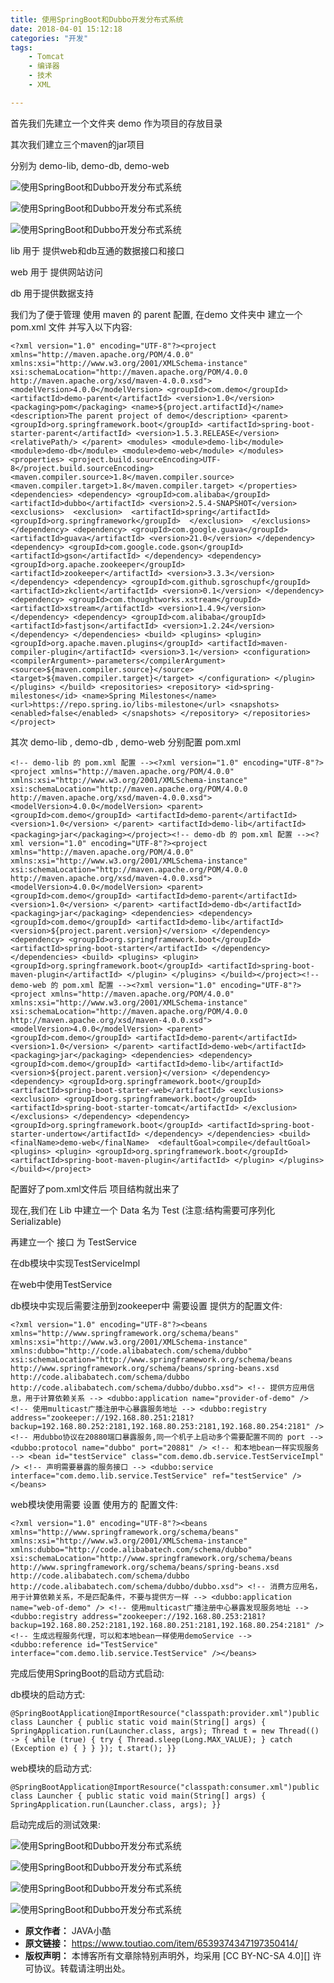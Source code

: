 ```yaml
---
title: 使用SpringBoot和Dubbo开发分布式系统
date: 2018-04-01 15:12:18
categories: "开发"
tags:
	- Tomcat
	- 编译器
	- 技术
	- XML

---
```


首先我们先建立一个文件夹 demo 作为项目的存放目录

其次我们建立三个maven的jar项目

分别为 demo-lib, demo-db, demo-web

![使用SpringBoot和Dubbo开发分布式系统][SpringBoot_Dubbo]

![使用SpringBoot和Dubbo开发分布式系统][SpringBoot_Dubbo 1]

![使用SpringBoot和Dubbo开发分布式系统][SpringBoot_Dubbo 2]

lib 用于 提供web和db互通的数据接口和接口

web 用于 提供网站访问

db 用于提供数据支持

我们为了便于管理 使用 maven 的 parent 配置, 在demo 文件夹中 建立一个 pom.xml 文件 并写入以下内容:

``````````
<?xml version="1.0" encoding="UTF-8"?><project xmlns="http://maven.apache.org/POM/4.0.0" xmlns:xsi="http://www.w3.org/2001/XMLSchema-instance" xsi:schemaLocation="http://maven.apache.org/POM/4.0.0 http://maven.apache.org/xsd/maven-4.0.0.xsd"> <modelVersion>4.0.0</modelVersion> <groupId>com.demo</groupId> <artifactId>demo-parent</artifactId> <version>1.0</version> <packaging>pom</packaging> <name>${project.artifactId}</name> <description>The parent project of demo</description> <parent> <groupId>org.springframework.boot</groupId> <artifactId>spring-boot-starter-parent</artifactId> <version>1.5.3.RELEASE</version> <relativePath/> </parent> <modules> <module>demo-lib</module> <module>demo-db</module> <module>demo-web</module> </modules> <properties> <project.build.sourceEncoding>UTF-8</project.build.sourceEncoding> <maven.compiler.source>1.8</maven.compiler.source> <maven.compiler.target>1.8</maven.compiler.target> </properties> <dependencies> <dependency> <groupId>com.alibaba</groupId> <artifactId>dubbo</artifactId> <version>2.5.4-SNAPSHOT</version> <exclusions>  <exclusion>  <artifactId>spring</artifactId>  <groupId>org.springframework</groupId>  </exclusion>  </exclusions>  </dependency> <dependency> <groupId>com.google.guava</groupId> <artifactId>guava</artifactId> <version>21.0</version> </dependency> <dependency> <groupId>com.google.code.gson</groupId> <artifactId>gson</artifactId> </dependency> <dependency> <groupId>org.apache.zookeeper</groupId> <artifactId>zookeeper</artifactId> <version>3.3.3</version> </dependency> <dependency> <groupId>com.github.sgroschupf</groupId> <artifactId>zkclient</artifactId> <version>0.1</version> </dependency> <dependency> <groupId>com.thoughtworks.xstream</groupId> <artifactId>xstream</artifactId> <version>1.4.9</version> </dependency> <dependency> <groupId>com.alibaba</groupId> <artifactId>fastjson</artifactId> <version>1.2.24</version> </dependency> </dependencies> <build> <plugins> <plugin> <groupId>org.apache.maven.plugins</groupId> <artifactId>maven-compiler-plugin</artifactId> <version>3.1</version> <configuration> <compilerArgument>-parameters</compilerArgument> <source>${maven.compiler.source}</source> <target>${maven.compiler.target}</target> </configuration> </plugin> </plugins> </build> <repositories> <repository> <id>spring-milestones</id> <name>Spring Milestones</name> <url>https://repo.spring.io/libs-milestone</url> <snapshots> <enabled>false</enabled> </snapshots> </repository> </repositories></project>
``````````

其次 demo-lib , demo-db , demo-web 分别配置 pom.xml

``````````
<!-- demo-lib 的 pom.xml 配置 --><?xml version="1.0" encoding="UTF-8"?><project xmlns="http://maven.apache.org/POM/4.0.0" xmlns:xsi="http://www.w3.org/2001/XMLSchema-instance" xsi:schemaLocation="http://maven.apache.org/POM/4.0.0 http://maven.apache.org/xsd/maven-4.0.0.xsd"> <modelVersion>4.0.0</modelVersion> <parent> <groupId>com.demo</groupId> <artifactId>demo-parent</artifactId> <version>1.0</version> </parent> <artifactId>demo-lib</artifactId> <packaging>jar</packaging></project><!-- demo-db 的 pom.xml 配置 --><?xml version="1.0" encoding="UTF-8"?><project xmlns="http://maven.apache.org/POM/4.0.0" xmlns:xsi="http://www.w3.org/2001/XMLSchema-instance" xsi:schemaLocation="http://maven.apache.org/POM/4.0.0 http://maven.apache.org/xsd/maven-4.0.0.xsd"> <modelVersion>4.0.0</modelVersion> <parent> <groupId>com.demo</groupId> <artifactId>demo-parent</artifactId> <version>1.0</version> </parent> <artifactId>demo-db</artifactId> <packaging>jar</packaging> <dependencies> <dependency> <groupId>com.demo</groupId> <artifactId>demo-lib</artifactId> <version>${project.parent.version}</version> </dependency> <dependency> <groupId>org.springframework.boot</groupId> <artifactId>spring-boot-starter</artifactId> </dependency> </dependencies> <build> <plugins> <plugin> <groupId>org.springframework.boot</groupId> <artifactId>spring-boot-maven-plugin</artifactId> </plugin> </plugins> </build></project><!-- demo-web 的 pom.xml 配置 --><?xml version="1.0" encoding="UTF-8"?><project xmlns="http://maven.apache.org/POM/4.0.0" xmlns:xsi="http://www.w3.org/2001/XMLSchema-instance" xsi:schemaLocation="http://maven.apache.org/POM/4.0.0 http://maven.apache.org/xsd/maven-4.0.0.xsd"> <modelVersion>4.0.0</modelVersion> <parent> <groupId>com.demo</groupId> <artifactId>demo-parent</artifactId> <version>1.0</version> </parent> <artifactId>demo-web</artifactId> <packaging>jar</packaging> <dependencies> <dependency> <groupId>com.demo</groupId> <artifactId>demo-lib</artifactId> <version>${project.parent.version}</version> </dependency> <dependency> <groupId>org.springframework.boot</groupId> <artifactId>spring-boot-starter-web</artifactId> <exclusions> <exclusion> <groupId>org.springframework.boot</groupId> <artifactId>spring-boot-starter-tomcat</artifactId> </exclusion> </exclusions> </dependency> <dependency> <groupId>org.springframework.boot</groupId> <artifactId>spring-boot-starter-undertow</artifactId> </dependency> </dependencies> <build> <finalName>demo-web</finalName>  <defaultGoal>compile</defaultGoal> <plugins> <plugin> <groupId>org.springframework.boot</groupId> <artifactId>spring-boot-maven-plugin</artifactId> </plugin> </plugins> </build></project>
``````````

配置好了pom.xml文件后 项目结构就出来了

现在,我们在 Lib 中建立一个 Data 名为 Test (注意:结构需要可序列化 Serializable)

再建立一个 接口 为 TestService

在db模块中实现TestServiceImpl

在web中使用TestService

db模块中实现后需要注册到zookeeper中 需要设置 提供方的配置文件:

``````````
<?xml version="1.0" encoding="UTF-8"?><beans xmlns="http://www.springframework.org/schema/beans" xmlns:xsi="http://www.w3.org/2001/XMLSchema-instance" xmlns:dubbo="http://code.alibabatech.com/schema/dubbo" xsi:schemaLocation="http://www.springframework.org/schema/beans http://www.springframework.org/schema/beans/spring-beans.xsd http://code.alibabatech.com/schema/dubbo http://code.alibabatech.com/schema/dubbo/dubbo.xsd"> <!-- 提供方应用信息，用于计算依赖关系 --> <dubbo:application name="provider-of-demo" /> <!-- 使用multicast广播注册中心暴露服务地址 --> <dubbo:registry address="zookeeper://192.168.80.251:2181?backup=192.168.80.252:2181,192.168.80.253:2181,192.168.80.254:2181" /> <!-- 用dubbo协议在20880端口暴露服务,同一个机子上启动多个需要配置不同的 port --> <dubbo:protocol name="dubbo" port="20881" /> <!-- 和本地bean一样实现服务 --> <bean id="testService" class="com.demo.db.service.TestServiceImpl" /> <!-- 声明需要暴露的服务接口 --> <dubbo:service interface="com.demo.lib.service.TestService" ref="testService" /></beans>
``````````

web模块使用需要 设置 使用方的 配置文件:

``````````
<?xml version="1.0" encoding="UTF-8"?><beans xmlns="http://www.springframework.org/schema/beans" xmlns:xsi="http://www.w3.org/2001/XMLSchema-instance" xmlns:dubbo="http://code.alibabatech.com/schema/dubbo" xsi:schemaLocation="http://www.springframework.org/schema/beans http://www.springframework.org/schema/beans/spring-beans.xsd http://code.alibabatech.com/schema/dubbo http://code.alibabatech.com/schema/dubbo/dubbo.xsd"> <!-- 消费方应用名，用于计算依赖关系，不是匹配条件，不要与提供方一样 --> <dubbo:application name="web-of-demo" /> <!-- 使用multicast广播注册中心暴露发现服务地址 --> <dubbo:registry address="zookeeper://192.168.80.253:2181?backup=192.168.80.252:2181,192.168.80.251:2181,192.168.80.254:2181" /> <!-- 生成远程服务代理，可以和本地bean一样使用demoService --> <dubbo:reference id="TestService" interface="com.demo.lib.service.TestService" /></beans>
``````````

完成后使用SpringBoot的启动方式启动:

db模块的启动方式:

``````````
@SpringBootApplication@ImportResource("classpath:provider.xml")public class Launcher { public static void main(String[] args) { SpringApplication.run(Launcher.class, args); Thread t = new Thread(() -> { while (true) { try { Thread.sleep(Long.MAX_VALUE); } catch (Exception e) { } } }); t.start(); }}
``````````

web模块的启动方式:

``````````
@SpringBootApplication@ImportResource("classpath:consumer.xml")public class Launcher { public static void main(String[] args) { SpringApplication.run(Launcher.class, args); }}
``````````

启动完成后的测试效果:

![使用SpringBoot和Dubbo开发分布式系统][SpringBoot_Dubbo 3]

![使用SpringBoot和Dubbo开发分布式系统][SpringBoot_Dubbo 4]

![使用SpringBoot和Dubbo开发分布式系统][SpringBoot_Dubbo 5]

![使用SpringBoot和Dubbo开发分布式系统][SpringBoot_Dubbo 6]


[SpringBoot_Dubbo]: static/resources/crawler/2QN7-NAQA-FBQE.jpg
[SpringBoot_Dubbo 1]: static/resources/crawler/IAIB-Y2MI-JJIZ.jpg
[SpringBoot_Dubbo 2]: static/resources/crawler/BJF3-AUVY-RJ3Y.jpg
[SpringBoot_Dubbo 3]: static/resources/crawler/MIUQ-NUEF-BN63.jpg
[SpringBoot_Dubbo 4]: http://p3.pstatp.com/large/pgc-image/1522566730524d3e5ee7b77
[SpringBoot_Dubbo 5]: static/resources/crawler/FQYY-NVQV-IVAN.jpg
[SpringBoot_Dubbo 6]: http://p1.pstatp.com/large/pgc-image/1522566730528684bebc3d1
 *  **原文作者：** JAVA小酷
 *  **原文链接：** https://www.toutiao.com/item/6539374347197350414/
 *  **版权声明：** 本博客所有文章除特别声明外，均采用 [CC BY-NC-SA 4.0][] 许可协议。转载请注明出处。
